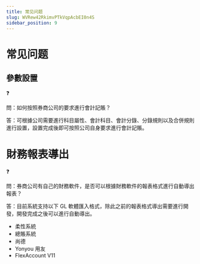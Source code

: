 ```yaml
---
title: 常见问题
slug: WVRew42RkimvPTkVqpAcbEI0n4S
sidebar_position: 9
---
```



# 常见问题

## 參數設置

<div class="callout callout-bg-2 callout-border-2">
<div class='callout-emoji'>❓</div>
<p>問：如何按照券商公司的要求進行會計記賬？</p>
</div>

答：可根據公司需要進行科目屬性、會計科目、會計分錄、分錄規則以及合併規則進行設置，設置完成後即可按照公司自身要求進行會計記賬。

# 財務報表導出

<div class="callout callout-bg-2 callout-border-2">
<div class='callout-emoji'>❓</div>
<p>問：券商公司有自己的財務軟件，是否可以根據財務軟件的報表格式進行自動導出報表？</p>
</div>

答：目前系統支持以下 GL 軟體匯入格式，除此之前的報表格式導出需要進行開發，開發完成之後可以進行自動導出。

- 柔性系統
- 總賬系統
- 尚德
- Yonyou 用友
- FlexAccount V11

